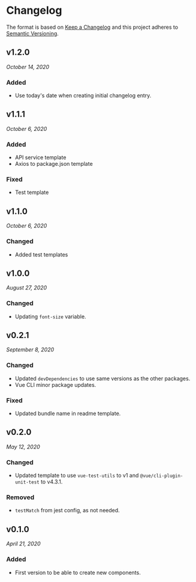 # Changelog

The format is based on [Keep a Changelog](http://keepachangelog.com/en/1.0.0/)
and this project adheres to [Semantic Versioning](http://semver.org/spec/v2.0.0.html).

v1.2.0
------------------------------
*October 14, 2020*

### Added
- Use today's date when creating initial changelog entry.


v1.1.1
------------------------------
*October 6, 2020*

### Added
- API service template
- Axios to package.json template

### Fixed
- Test template

v1.1.0
------------------------------
*October 6, 2020*

### Changed
- Added test templates


v1.0.0
------------------------------
*August 27, 2020*

### Changed
- Updating `font-size` variable.


v0.2.1
------------------------------
*September 8, 2020*

### Changed
- Updated `devDependencies` to use same versions as the other packages.
- Vue CLI minor package updates.

### Fixed
- Updated bundle name in readme template.


v0.2.0
------------------------------
*May 12, 2020*

### Changed
- Updated template to use `vue-test-utils` to v1 and `@vue/cli-plugin-unit-test` to v4.3.1.

### Removed
- `testMatch` from jest config, as not needed.


v0.1.0
------------------------------
*April 21, 2020*

### Added
- First version to be able to create new components.
